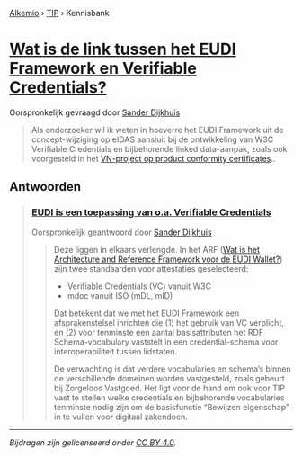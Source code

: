 [Alkemio](https://welcome.alkem.io/) › [TIP](https://alkem.io/tip/dashboard) › Kennisbank
# [Wat is de link tussen het EUDI Framework en Verifiable Credentials?](https://alkem.io/tip/collaboration/watisdelinktusse-4064)
Oorspronkelijk gevraagd door [Sander Dijkhuis](https://alkem.io/user/sander-dijkhuis-3912)
>Als onderzoeker wil ik weten in hoeverre het EUDI Framework uit de concept-wijziging op eIDAS aansluit bij de ontwikkeling van W3C Verifiable Credentials en bijbehorende linked data-aanpak, zoals ook voorgesteld in het [VN-project op product conformity certificates](https://uncefact.unece.org/display/uncefactpublicreview/Public+Review%3A+White+Paper+Digital+Product+Conformity++Certificate+Exchange)..
## Antwoorden
>### [EUDI is een toepassing van o.a. Verifiable Credentials](https://alkem.io/tip/collaboration/watisdelinktusse-4064/posts/eudiiseentoepassi-6449)
>Oorspronkelijk geantwoord door [Sander Dijkhuis](https://alkem.io/tip/collaboration/watisdelinktusse-4064/posts/eudiiseentoepassi-6449)
>>Deze liggen in elkaars verlengde. In het ARF ([Wat is het Architecture and Reference Framework voor de EUDI Wallet?](https://alkem.io/tip/contribute/callouts/hoehangthetarchit-3668)) zijn twee standaarden voor attestaties geselecteerd:
>>
>>*   Verifiable Credentials (VC) vanuit W3C
>>*   mdoc vanuit ISO (mDL, mID)
>>
>>Dat betekent dat we met het EUDI Framework een afsprakenstelsel inrichten die (1) het gebruik van VC verplicht, en (2) voor tenminste een aantal basisattributen het RDF Schema-vocabulary vaststelt in een credential-schema voor interoperabiliteit tussen lidstaten.
>>
>>De verwachting is dat verdere vocabularies en schema’s binnen de verschillende domeinen worden vastgesteld, zoals gebeurt bij Zorgeloos Vastgoed. Het ligt voor de hand om ook voor TIP vast te stellen welke credentials en bijbehorende vocabularies tenminste nodig zijn om de basisfunctie “Bewijzen eigenschap” in te vullen voor digitaal zakendoen.
* * *
_Bijdragen zijn gelicenseerd onder [CC BY 4.0](https://creativecommons.org/licenses/by/4.0/deed.nl)._
